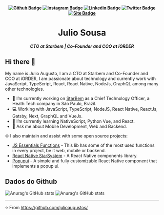 <h4 align="center">
  
  [![Github Badge](https://img.shields.io/badge/-Facebook-blue?style=for-the-badge&logo=Facebook&logoColor=white&link=https://github.com/JulioAugustoS)](https://www.facebook.com/JulioAugustoSousa/)
  [![Instagram Badge](https://img.shields.io/badge/-instagram-red?style=for-the-badge&logo=instagram&logoColor=white&link=https://github.com/JulioAugustoS)](https://www.instagram.com/juliosousa.me/)
  [![Linkedin Badge](https://img.shields.io/badge/-Linkedin-blue?style=for-the-badge&logo=Linkedin&logoColor=white&link=https://github.com/JulioAugustoS)](https://www.linkedin.com/in/julio-augusto/)
  [![Twitter Badge](https://img.shields.io/badge/-Twitter-blue?style=for-the-badge&logo=Twitter&logoColor=white&link=https://github.com/JulioAugustoS)](https://twitter.com/Julio_Augusto_S)
  [![Site Badge](https://img.shields.io/badge/website-000000?style=for-the-badge&logo=About.me&logoColor=white&link=https://github.com/JulioAugustoS)](https://julioaugusto.dev)  

  <h1 align="center">Julio Sousa</h1>
  <h5 align="center">CTO at Starbem | Co-Founder and COO  at iORDER</h5>
</h4>

## Hi there 👋

My name is Julio Augusto, I am a CTO at Starbem and Co-Founder and COO at iORDER, I am passionate about technology and currently work with JavaScript, TypeScript, React, React Native, NodeJs, GraphQL among many other technologies.


- 🔭 I’m currently working on [StarBem](https://starbem.app) as a Chief Technology Officer, a Heath Tech company in São Paulo, Brazil.
- 💻 Working with JavaScript, TypeScript, NodeJS, React Native, ReactJs, Gatsby, Next, GraphQL and VueJs.
- 🌱 I’m currently learning NativeScript, Python Vue, and React.
- 💬 Ask me about Mobile Development, Web and Backend.

⚙️ I also maintain and assist with some open source projects:
- [JS Essentials Functions](https://github.com/gok-dev/js-essentials-functions) - This lib has some of the most used functions in every project, be it web, mobile or backend.
- [React Native StarSystem](https://github.com/StarBem/react-native-starsystem) - A React Native components library.
- [Popupui](https://github.com/RafaelAugustoS/react-native-popup-ui) - A simple and fully customizable React Native component that implements a popup ui.

## Dados do Github

![Anurag's GitHub stats](https://github-readme-stats.vercel.app/api/top-langs/?username=JulioAugustoS&hide=php&layout=compact=true&theme=tokyonight)
![Anurag's GitHub stats](https://github-readme-stats.vercel.app/api?username=JulioAugustoS&show_icons=true&theme=tokyonight)

---
⭐️ From https://github.com/julioaugustos/
